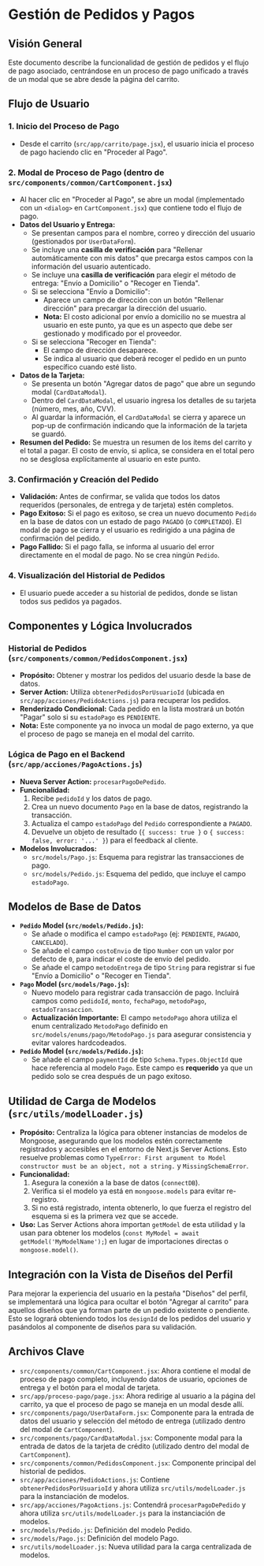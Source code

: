 # Gestión de Pedidos y Pagos

## Visión General

Este documento describe la funcionalidad de gestión de pedidos y el flujo de pago asociado, centrándose en un proceso de pago unificado a través de un modal que se abre desde la página del carrito.

## Flujo de Usuario

### 1. Inicio del Proceso de Pago

*   Desde el carrito (`src/app/carrito/page.jsx`), el usuario inicia el proceso de pago haciendo clic en "Proceder al Pago".

### 2. Modal de Proceso de Pago (dentro de `src/components/common/CartComponent.jsx`)

*   Al hacer clic en "Proceder al Pago", se abre un modal (implementado con un `<dialog>` en `CartComponent.jsx`) que contiene todo el flujo de pago.
*   **Datos del Usuario y Entrega:**
    *   Se presentan campos para el nombre, correo y dirección del usuario (gestionados por `UserDataForm`).
    *   Se incluye una **casilla de verificación** para "Rellenar automáticamente con mis datos" que precarga estos campos con la información del usuario autenticado.
    *   Se incluye una **casilla de verificación** para elegir el método de entrega: "Envío a Domicilio" o "Recoger en Tienda".
    *   Si se selecciona "Envío a Domicilio":
        *   Aparece un campo de dirección con un botón "Rellenar dirección" para precargar la dirección del usuario.
        *   **Nota:** El costo adicional por envío a domicilio no se muestra al usuario en este punto, ya que es un aspecto que debe ser gestionado y modificado por el proveedor.
    *   Si se selecciona "Recoger en Tienda":
        *   El campo de dirección desaparece.
        *   Se indica al usuario que deberá recoger el pedido en un punto específico cuando esté listo.
*   **Datos de la Tarjeta:**
    *   Se presenta un botón "Agregar datos de pago" que abre un segundo modal (`CardDataModal`).
    *   Dentro del `CardDataModal`, el usuario ingresa los detalles de su tarjeta (número, mes, año, CVV).
    *   Al guardar la información, el `CardDataModal` se cierra y aparece un pop-up de confirmación indicando que la información de la tarjeta se guardó.
*   **Resumen del Pedido:** Se muestra un resumen de los ítems del carrito y el total a pagar. El costo de envío, si aplica, se considera en el total pero no se desglosa explícitamente al usuario en este punto.

### 3. Confirmación y Creación del Pedido

*   **Validación:** Antes de confirmar, se valida que todos los datos requeridos (personales, de entrega y de tarjeta) estén completos.
*   **Pago Exitoso:** Si el pago es exitoso, se crea un nuevo documento `Pedido` en la base de datos con un estado de pago `PAGADO` (o `COMPLETADO`). El modal de pago se cierra y el usuario es redirigido a una página de confirmación del pedido.
*   **Pago Fallido:** Si el pago falla, se informa al usuario del error directamente en el modal de pago. No se crea ningún `Pedido`.

### 4. Visualización del Historial de Pedidos

*   El usuario puede acceder a su historial de pedidos, donde se listan todos sus pedidos ya pagados.

## Componentes y Lógica Involucrados

### Historial de Pedidos (`src/components/common/PedidosComponent.jsx`)

*   **Propósito:** Obtener y mostrar los pedidos del usuario desde la base de datos.
*   **Server Action:** Utiliza `obtenerPedidosPorUsuarioId` (ubicada en `src/app/acciones/PedidoActions.js`) para recuperar los pedidos.
*   **Renderizado Condicional:** Cada pedido en la lista mostrará un botón "Pagar" solo si su `estadoPago` es `PENDIENTE`.
*   **Nota:** Este componente ya no invoca un modal de pago externo, ya que el proceso de pago se maneja en el modal del carrito.

### Lógica de Pago en el Backend (`src/app/acciones/PagoActions.js`)

*   **Nueva Server Action:** `procesarPagoDePedido`.
*   **Funcionalidad:**
    1.  Recibe `pedidoId` y los datos de pago.
    2.  Crea un nuevo documento `Pago` en la base de datos, registrando la transacción.
    3.  Actualiza el campo `estadoPago` del `Pedido` correspondiente a `PAGADO`.
    4.  Devuelve un objeto de resultado (`{ success: true }` o `{ success: false, error: '...' }`) para el feedback al cliente.
*   **Modelos Involucrados:**
    *   `src/models/Pago.js`: Esquema para registrar las transacciones de pago.
    *   `src/models/Pedido.js`: Esquema del pedido, que incluye el campo `estadoPago`.

## Modelos de Base de Datos

*   **`Pedido` Model (`src/models/Pedido.js`):**
    *   Se añade o modifica el campo `estadoPago` (ej: `PENDIENTE`, `PAGADO`, `CANCELADO`).
    *   Se añade el campo `costoEnvio` de tipo `Number` con un valor por defecto de `0`, para indicar el coste de envío del pedido.
    *   Se añade el campo `metodoEntrega` de tipo `String` para registrar si fue "Envío a Domicilio" o "Recoger en Tienda".
*   **`Pago` Model (`src/models/Pago.js`):**
    *   Nuevo modelo para registrar cada transacción de pago. Incluirá campos como `pedidoId`, `monto`, `fechaPago`, `metodoPago`, `estadoTransaccion`.
    *   **Actualización Importante:** El campo `metodoPago` ahora utiliza el enum centralizado `MetodoPago` definido en `src/models/enums/pago/MetodoPago.js` para asegurar consistencia y evitar valores hardcodeados.
*   **`Pedido` Model (`src/models/Pedido.js`):**
    *   Se añade el campo `paymentId` de tipo `Schema.Types.ObjectId` que hace referencia al modelo `Pago`. Este campo es **requerido** ya que un pedido solo se crea después de un pago exitoso.

## Utilidad de Carga de Modelos (`src/utils/modelLoader.js`)

*   **Propósito:** Centraliza la lógica para obtener instancias de modelos de Mongoose, asegurando que los modelos estén correctamente registrados y accesibles en el entorno de Next.js Server Actions. Esto resuelve problemas como `TypeError: First argument to Model constructor must be an object, not a string.` y `MissingSchemaError`.
*   **Funcionalidad:**
    1.  Asegura la conexión a la base de datos (`connectDB`).
    2.  Verifica si el modelo ya está en `mongoose.models` para evitar re-registro.
    3.  Si no está registrado, intenta obtenerlo, lo que fuerza el registro del esquema si es la primera vez que se accede.
*   **Uso:** Las Server Actions ahora importan `getModel` de esta utilidad y la usan para obtener los modelos (`const MyModel = await getModel('MyModelName');`) en lugar de importaciones directas o `mongoose.model()`.

## Integración con la Vista de Diseños del Perfil

Para mejorar la experiencia del usuario en la pestaña "Diseños" del perfil, se implementará una lógica para ocultar el botón "Agregar al carrito" para aquellos diseños que ya forman parte de un pedido existente o pendiente. Esto se logrará obteniendo todos los `designId` de los pedidos del usuario y pasándolos al componente de diseños para su validación.

## Archivos Clave

*   `src/components/common/CartComponent.jsx`: Ahora contiene el modal de proceso de pago completo, incluyendo datos de usuario, opciones de entrega y el botón para el modal de tarjeta.
*   `src/app/proceso-pago/page.jsx`: Ahora redirige al usuario a la página del carrito, ya que el proceso de pago se maneja en un modal desde allí.
*   `src/components/pago/UserDataForm.jsx`: Componente para la entrada de datos del usuario y selección del método de entrega (utilizado dentro del modal de `CartComponent`).
*   `src/components/pago/CardDataModal.jsx`: Componente modal para la entrada de datos de la tarjeta de crédito (utilizado dentro del modal de `CartComponent`).
*   `src/components/common/PedidosComponent.jsx`: Componente principal del historial de pedidos.
*   `src/app/acciones/PedidoActions.js`: Contiene `obtenerPedidosPorUsuarioId` y ahora utiliza `src/utils/modelLoader.js` para la instanciación de modelos.
*   `src/app/acciones/PagoActions.js`: Contendrá `procesarPagoDePedido` y ahora utiliza `src/utils/modelLoader.js` para la instanciación de modelos.
*   `src/models/Pedido.js`: Definición del modelo Pedido.
*   `src/models/Pago.js`: Definición del modelo Pago.
*   `src/utils/modelLoader.js`: Nueva utilidad para la carga centralizada de modelos.
